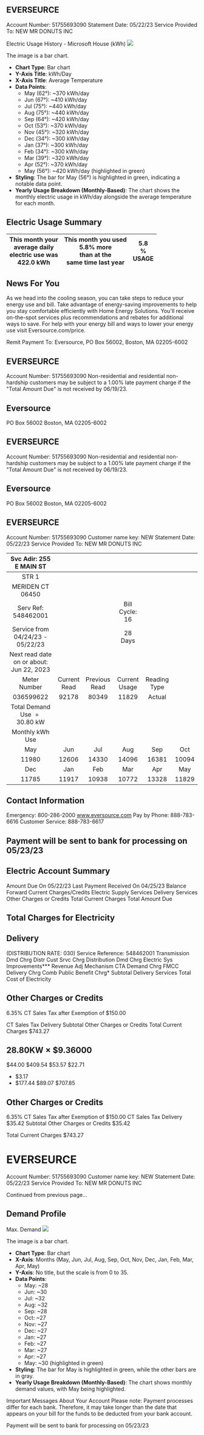 ## EVERSEURCE

Account Number: 51755693090
Statement Date: 05/22/23
Service Provided To:
NEW MR DONUTS INC

Electric Usage History - Microsoft House (kWh)
![](images/img-0.jpeg)

The image is a bar chart.

- **Chart Type**: Bar chart
- **Y-Axis Title**: kWh/Day
- **X-Axis Title**: Average Temperature
- **Data Points**:
  - May (62°): ~370 kWh/day
  - Jun (67°): ~410 kWh/day
  - Jul (75°): ~440 kWh/day
  - Aug (75°): ~440 kWh/day
  - Sep (64°): ~420 kWh/day
  - Oct (53°): ~370 kWh/day
  - Nov (45°): ~320 kWh/day
  - Dec (34°): ~300 kWh/day
  - Jan (37°): ~300 kWh/day
  - Feb (34°): ~300 kWh/day
  - Mar (39°): ~320 kWh/day
  - Apr (52°): ~370 kWh/day
  - May (56°): ~420 kWh/day (highlighted in green)
- **Styling**: The bar for May (56°) is highlighted in green, indicating a notable data point.
- **Yearly Usage Breakdown (Monthly-Based)**: The chart shows the monthly electric usage in kWh/day alongside the average temperature for each month.

## Electric Usage Summary

| This month your <br> average daily <br> electric use was <br> 422.0 kWh | This month you used <br> $5.8 \%$ more <br> than at the <br> same time last year | 5.8 <br> \% <br> USAGE |
| :--: | :--: | :--: |

## News For You

As we head into the cooling season, you can take steps to reduce your energy use and bill. Take advantage of energy-saving improvements to help you stay comfortable efficiently with Home Energy Solutions. You'll receive on-the-spot services plus recommendations and rebates for additional ways to save. For help with your energy bill and ways to lower your energy use visit Eversource.com/price.

Remit Payment To: Eversource, PO Box 56002, Boston, MA 02205-6002

## EVERSEURCE

Account Number: 51755693090
Non-residential and residential non-hardship customers may be subject to a 1.00\% late payment charge if the "Total Amount Due" is not received by 06/19/23.

## Eversource

PO Box 56002
Boston, MA 02205-6002

## EVERSEURCE

Account Number: 51755693090
Non-residential and residential non-hardship customers may be subject to a 1.00\% late payment charge if the "Total Amount Due" is not received by 06/19/23.

## Eversource

PO Box 56002
Boston, MA 02205-6002

## EVERSEURCE

Account Number: 51755693090
Customer name key: NEW
Statement Date: 05/22/23
Service Provided To:
NEW MR DONUTS INC

| Svc Adir: 255 E MAIN ST |  |  |  |  |  |
| :--: | :--: | :--: | :--: | :--: | :--: |
| STR 1 |  |  |  |  |  |
| MERIDEN CT 06450 |  |  |  |  |  |
| Serv Ref: 548462001 |  |  | Bill Cycle: 16 |  |  |
| Service from 04/24/23 - 05/22/23 |  |  | 28 Days |  |  |
| Next read date on or about: Jun 22, 2023 |  |  |  |  |  |
| Meter <br> Number | Current <br> Read | Previous <br> Read | Current <br> Usage | Reading <br> Type |  |
| 036599622 | 92178 | 80349 | 11829 | Actual |  |
| Total Demand Use $=30.80 \mathrm{~kW}$ |  |  |  |  |  |
| Monthly kWh Use |  |  |  |  |  |
| May | Jun | Jul | Aug | Sep | Oct | Nov |
| 11980 | 12606 | 14330 | 14096 | 16381 | 10094 | 11515 |
| Dec | Jan | Feb | Mar | Apr | May |  |
| 11785 | 11917 | 10938 | 10772 | 13328 | 11829 |  |

## Contact Information

Emergency: 800-286-2000
www.eversource.com
Pay by Phone: 888-783-6616
Customer Service: 888-783-6617

## Payment will be sent to bank for processing on 05/23/23

## Electric Account Summary

Amount Due On 05/22/23
Last Payment Received On 04/25/23
Balance Forward
Current Charges/Credits
Electric Supply Services
Delivery Services
Other Charges or Credits
Total Current Charges
Total Amount Due

## Total Charges for Electricity

## Delivery

(DISTRIBUTION RATE: 030)
Service Reference: 548462001
Transmission Dmd Chrg
Distr Cust Srvc Chrg
Distribution Dmd Chrg
Electric Sys Improvements***
Revenue Adj Mechanism
CTA Demand Chrg
FMCC Delivery Chrg
Comb Public Benefit Chrg*
Subtotal Delivery Services
Total Cost of Electricity

## Other Charges or Credits

6.35\% CT Sales Tax after Exemption of $\$ 150.00$

CT Sales Tax Delivery
Subtotal Other Charges or Credits
Total Current Charges
$\$ 743.27$

## $28.80 \mathrm{KW} \times \$ 9.36000$

$\$ 44.00$
\$409.54
\$53.57
\$22.71
- $\$ 3.17$
- $\$ 177.44$
\$89.07
\$707.85

## Other Charges or Credits

$6.35 \%$ CT Sales Tax after Exemption of $\$ 150.00$
CT Sales Tax Delivery $\$ 35.42$
Subtotal Other Charges or Credits $\$ 35.42$

Total Current Charges
$\$ 743.27$

# EVERSEURCE 

Account Number: 51755693090
Customer name key: NEW
Statement Date: 05/22/23
Service Provided To:
NEW MR DONUTS INC

Continued from previous page...

## Demand Profile

Max. Demand
![](images/img-1.jpeg)

The image is a bar chart.

- **Chart Type**: Bar chart
- **X-Axis**: Months (May, Jun, Jul, Aug, Sep, Oct, Nov, Dec, Jan, Feb, Mar, Apr, May)
- **Y-Axis**: No title, but the scale is from 0 to 35.
- **Data Points**: 
  - May: ~28
  - Jun: ~30
  - Jul: ~32
  - Aug: ~32
  - Sep: ~28
  - Oct: ~27
  - Nov: ~27
  - Dec: ~27
  - Jan: ~27
  - Feb: ~27
  - Mar: ~27
  - Apr: ~27
  - May: ~30 (highlighted in green)
- **Styling**: The bar for May is highlighted in green, while the other bars are in gray.
- **Yearly Usage Breakdown (Monthly-Based)**: The chart shows monthly demand values, with May being highlighted.

Important Messages About Your Account
Please note: Payment processes differ for each bank. Therefore, it may take longer than the date that appears on your bill for the funds to be deducted from your bank account.

Payment will be sent to bank for processing on 05/23/23

